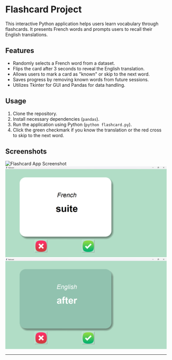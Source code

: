 # Flashcard Project

This interactive Python application helps users learn vocabulary through flashcards. It presents French words and prompts users to recall their English translations.

## Features
- Randomly selects a French word from a dataset.
- Flips the card after 3 seconds to reveal the English translation.
- Allows users to mark a card as "known" or skip to the next word.
- Saves progress by removing known words from future sessions.
- Utilizes Tkinter for GUI and Pandas for data handling.

## Usage
1. Clone the repository.
2. Install necessary dependencies (`pandas`).
3. Run the application using Python (`python flashcard.py`).
4. Click the green checkmark if you know the translation or the red cross to skip to the next word.

## Screenshots

![Flashcard App Screenshot](https://github.com/Vivek13121/My-Projects/tree/main/Flashcard/screenshots_of_project)
![Flashcard App Screenshot](https://github.com/Vivek13121/My-Projects/blob/main/Flashcard/screenshots_of_project/Screenshot%202024-07-14%20103347.png)
![Flashcard App Screenshot](https://github.com/Vivek13121/My-Projects/blob/main/Flashcard/screenshots_of_project/Screenshot%202024-07-14%20103406.png)




---

